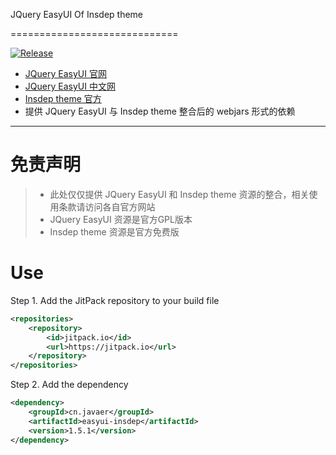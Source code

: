 JQuery EasyUI Of Insdep theme

=============================

[![Release](https://jitpack.io/v/cn.javaer/easyui-insdep.svg)](https://jitpack.io/#cn.javaer/easyui-insdep)

* [JQuery EasyUI 官网](http://www.jeasyui.com/index.php)
* [JQuery EasyUI 中文网](http://www.jeasyui.net/)
* [Insdep theme 官方](https://www.insdep.com/)
* 提供 JQuery EasyUI 与 Insdep theme 整合后的 webjars 形式的依赖

-----------------------------
# 免责声明
> * 此处仅仅提供 JQuery EasyUI 和 Insdep theme 资源的整合，相关使用条款请访问各自官方网站
> * JQuery EasyUI 资源是官方GPL版本
> * Insdep theme 资源是官方免费版

# Use
Step 1. Add the JitPack repository to your build file
```xml
<repositories>
    <repository>
        <id>jitpack.io</id>
        <url>https://jitpack.io</url>
    </repository>
</repositories>
```

Step 2. Add the dependency
```xml
<dependency>
    <groupId>cn.javaer</groupId>
    <artifactId>easyui-insdep</artifactId>
    <version>1.5.1</version>
</dependency>
```
